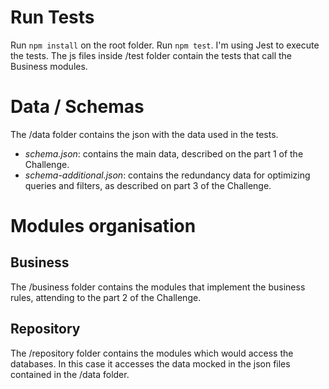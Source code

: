 # Run Tests
Run `npm install` on the root folder.
Run `npm test`.
I'm using Jest to execute the tests.
The js files inside /test folder contain the tests that call the Business modules.

# Data / Schemas
The /data folder contains the json with the data used in the tests.
- _schema.json_: contains the main data, described on the part 1 of the Challenge. 
- _schema-additional.json_: contains the redundancy data for optimizing queries and filters, as described on part 3 of the Challenge.

# Modules organisation
## Business
The /business folder contains the modules that implement the business rules, attending to the part 2 of the Challenge.

## Repository
The /repository folder contains the modules which would access the databases. In this case it accesses the data mocked in the json files contained in the /data folder.